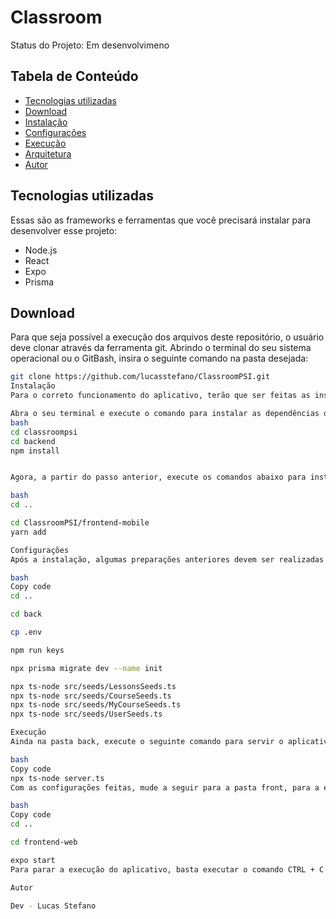 # Classroom
Status do Projeto: Em desenvolvimeno

## Tabela de Conteúdo

- [Tecnologias utilizadas](#tecnologias-utilizadas)
- [Download](#download)
- [Instalação](#instalação)
- [Configurações](#configurações)
- [Execução](#execução)
- [Arquitetura](#arquitetura)
- [Autor](#autor)

## Tecnologias utilizadas

Essas são as frameworks e ferramentas que você precisará instalar para desenvolver esse projeto:
- Node.js
- React
- Expo
- Prisma

## Download

Para que seja possível a execução dos arquivos deste repositório, o usuário deve clonar através da ferramenta git. Abrindo o terminal do seu sistema operacional ou o GitBash, insira o seguinte comando na pasta desejada:

```bash
git clone https://github.com/lucasstefano/ClassroomPSI.git
Instalação
Para o correto funcionamento do aplicativo, terão que ser feitas as instalações das dependências, tanto da pasta back-end, quanto da pasta front-end. Para isso entre na pasta que foi clonada pelo comando e exclua a pasta .git:

Abra o seu terminal e execute o comando para instalar as dependências da pasta de back-end do projeto denominada back.
bash
cd classroompsi
cd backend
npm install 


Agora, a partir do passo anterior, execute os comandos abaixo para instalar as dependências da pasta de front-end do projeto denominada front.

bash
cd ..

cd ClassroomPSI/frontend-mobile
yarn add

Configurações
Após a instalação, algumas preparações anteriores devem ser realizadas na pasta back. A partir dos comandos abaixo, será feita a configuração da pasta back-end:

bash
Copy code
cd ..

cd back

cp .env

npm run keys

npx prisma migrate dev --name init

npx ts-node src/seeds/LessonsSeeds.ts
npx ts-node src/seeds/CourseSeeds.ts
npx ts-node src/seeds/MyCourseSeeds.ts
npx ts-node src/seeds/UserSeeds.ts

Execução
Ainda na pasta back, execute o seguinte comando para servir o aplicativo em um servidor customizado para posterior execução no front-end:

bash
Copy code
npx ts-node server.ts
Com as configurações feitas, mude a seguir para a pasta front, para a execução do aplicativo utilizando o Expo utilizando os seguintes comandos:

bash
Copy code
cd ..

cd frontend-web

expo start
Para parar a execução do aplicativo, basta executar o comando CTRL + C no terminal.

Autor

Dev - Lucas Stefano
